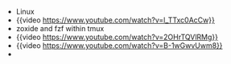 - Linux
- {{video https://www.youtube.com/watch?v=l_TTxc0AcCw}}
- zoxide and fzf  within tmux
- {{video https://www.youtube.com/watch?v=2OHrTQVlRMg}}
- {{video https://www.youtube.com/watch?v=B-1wGwvUwm8}}
-